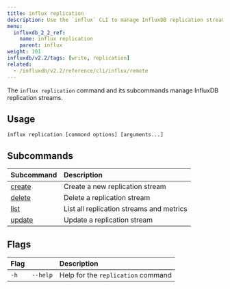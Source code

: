```yaml
---
title: influx replication
description: Use the `influx` CLI to manage InfluxDB replication streams.
menu:
  influxdb_2_2_ref:
    name: influx replication
    parent: influx
weight: 101
influxdb/v2.2/tags: [write, replication]
related:
  - /influxdb/v2.2/reference/cli/influx/remote
---
```


The `influx replication` command and its subcommands manage InfluxDB replication streams.

## Usage
```
influx replication [commond options] [arguments...]
```

## Subcommands
| Subcommand                                                       | Description                              |
| :--------------------------------------------------------------- | :--------------------------------------- |
| [create](/influxdb/v2.2/reference/cli/influx/replication/create) | Create a new replication stream          |
| [delete](/influxdb/v2.2/reference/cli/influx/replication/delete) | Delete a replication stream              |
| [list](/influxdb/v2.2/reference/cli/influx/replication/list)     | List all replication streams and metrics |
| [update](/influxdb/v2.2/reference/cli/influx/replication/update) | Update a replication stream              |

## Flags
| Flag |          | Description                        |
| :--- | :------- | :--------------------------------- |
| `-h` | `--help` | Help for the `replication` command |

